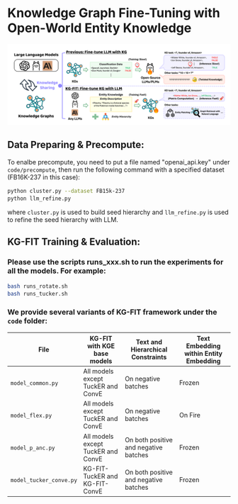 # Knowledge Graph Fine-Tuning with Open-World Entity Knowledge

![alt text](/images/abstract.png "Optional title")

## Data Preparing & Precompute:

To enalbe precompute, you need to put a file named "openai_api.key" under ```code/precompute```, then run the following command with a specified dataset (FB16K-237 in this case):
```bash
python cluster.py --dataset FB15k-237 
python llm_refine.py
```

where ```cluster.py``` is used to build seed hierarchy and ```llm_refine.py``` is used to refine the seed hierarchy with LLM.

## KG-FIT Training & Evaluation:

### Please use the scripts runs_xxx.sh to run the experiments for all the models. For example:
```bash
bash runs_rotate.sh
bash runs_tucker.sh
```

### We provide several variants of KG-FIT framework under the ```code``` folder:

| File                      | KG-FIT with KGE base models                     | Text and Hierarchical Constraints   | Text Embedding within Entity Embedding |
|---------------------------|--------------------------------------------------|-------------------------------------|----------------------------------------|
| `model_common.py`         | All models except TuckER and ConvE              | On negative batches                 | Frozen                                 |
| `model_flex.py`           | All models except TuckER and ConvE              | On negative batches                 | On Fire                                |
| `model_p_anc.py`          | All models except TuckER and ConvE              | On both positive and negative batches | Frozen                               |
| `model_tucker_conve.py`   | KG-FIT-TuckER and KG-FIT-ConvE                  | On both positive and negative batches | Frozen                               |


